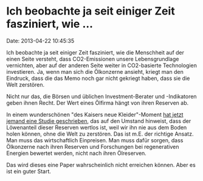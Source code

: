 Ich beobachte ja seit einiger Zeit fasziniert, wie \...
=======================================================

Date: 2013-04-22 10:45:35

Ich beobachte ja seit einiger Zeit fasziniert, wie die Menschheit auf
der einen Seite versteht, dass CO2-Emissionen unsere Lebensgrundlage
vernichten, aber auf der anderen Seite weiter in CO2-basierte
Technologien investieren. Ja, wenn man sich die Ölkonzerne ansieht,
kriegt man den Eindruck, dass die das Memo noch gar nicht gekriegt
haben, dass sie die Welt zerstören.

Nicht nur das, die Börsen und üblichen Investment-Berater und
-Indikatoren geben ihnen Recht. Der Wert eines Ölfirma hängt von ihren
Reserven ab.

In einem wunderschönen \"des Kaisers neue Kleider\"-Moment [hat jetzt
jemand eine Studie
geschrieben](http://www.guardian.co.uk/environment/2013/apr/19/carbon-bubble-financial-crash-crisis),
das auf den Umstand hinweist, dass der Löwenanteil dieser Reserven
wertlos ist, weil wir ihn nie aus dem Boden holen können, ohne die Welt
zu zerstören. Das ist m.E. der richtige Ansatz. Man muss das
wirtschaftlich Einpreisen. Man muss dafür sorgen, dass Ölkonzerne nach
ihren Reserven und Forschungen bei regenerativen Energien bewertet
werden, nicht nach ihren Ölreserven.

Das wird dieses eine Paper wahrscheinlich nicht erreichen können. Aber
es ist ein guter Start.
